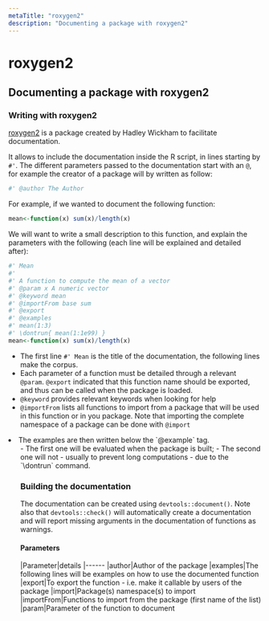 ```yaml
---
metaTitle: "roxygen2"
description: "Documenting a package with roxygen2"
---
```


# roxygen2



## Documenting a package with roxygen2


### Writing with roxygen2

[roxygen2](https://cran.r-project.org/package=roxygen2) is a package created by Hadley Wickham to facilitate documentation.

It allows to include the documentation inside the R script, in lines starting by `#'`. The different parameters passed to the documentation start with an `@`, for example the creator of a package will by written as follow:

```r
#' @author The Author

```

For example, if we wanted to document the following function:

```r
mean<-function(x) sum(x)/length(x)

```

We will want to write a small description to this function, and explain the parameters with the following (each line will be explained and detailed after):

```r
#' Mean
#'
#' A function to compute the mean of a vector
#' @param x A numeric vector
#' @keyword mean
#' @importFrom base sum
#' @export
#' @examples
#' mean(1:3)
#' \dontrun{ mean(1:1e99) }
mean<-function(x) sum(x)/length(x)

```


- The first line `#' Mean` is the title of the documentation, the following lines make the corpus.
- Each parameter of a function must be detailed through a relevant `@param`. `@export` indicated that this function name should be exported, and thus can be called when the package is loaded.
- `@keyword` provides relevant keywords when looking for help
- `@importFrom` lists all functions to import from a package that will be used in this function or in you package. Note that importing the complete namespace of a package can be done with `@import`
<li>The examples are then written below the `@example` tag.
<ul>
- The first one will be evaluated when the package is built;
- The second one will not - usually to prevent long computations - due to the `\dontrun` command.

### Building the documentation

The documentation can be created using `devtools::document()`. Note also that `devtools::check()` will automatically create a documentation and will report missing arguments in the documentation of functions as warnings.



#### Parameters


|Parameter|details
|------
|author|Author of the package
|examples|The following lines will be examples on how to use the documented function
|export|To export the function - i.e. make it callable by users of the package
|import|Package(s) namespace(s) to import
|importFrom|Functions to import from the package (first name of the list)
|param|Parameter of the function to document

